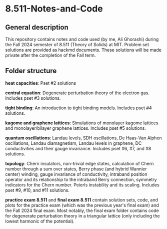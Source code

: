 # 8.511-Notes-and-Code

## General description
This repository contains notes and code used (by me, Ali Ghorashi) during the Fall 2024 semester of 8.511 (Theory of Solids) at MIT. Problem set solutions are provided as hackmd documents. 
These solutions will be made private after the completion of the Fall term. 

## Folder structure 
 **heat capacities**: Pset #2 solutions
 
 **central equation**: Degenerate perturbation theory of the electron gas. Includes pset #3 solutions.
 
 **tight binding**: An introduction to tight binding models. Includes pset #4 solutions.
 
 **kagome and graphene lattices**: Simulations of monolayer kagome lattices and monolayer/bilayer graphene lattices. Includes pset #5 solutions.
 
 **quantum oscillations**: Landau levels, SDH oscillations, De Haas-Van Alphen oscillations, Landau diamagnetism, Landau levels in graphene, DC conductivities and their gauge invariance. 
 Includes pset #6, #7, and #8 solutions. 

 **topology**: Chern insulators, non-trivial edge states, calculation of Chern number through a sum over states, Berry phase (and hybrid Wannier center) winding, gauge invariance of conductivity, intraband
 position operator and its relationship to the intraband Berry connection, symmetry indicators for the Chern number. Peierls instability and its scaling. Includes pset #9, #10, and #11 solutions. 

 **practice exam 8.511** and **final exam 8.511** contain solution sets, code, and plots for the practice exam (which was the previous year's final exam) and the Fall 2024 final exam. Most notably, the final exam
 folder contains code for degenerate perturbation theory in a triangular lattice (only including the lowest harmonic of the potential). 



